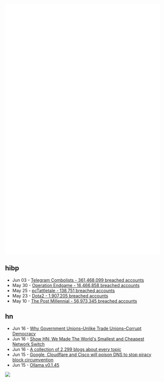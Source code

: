 ![Metrics](https://raw.githubusercontent.com/phixion/phixion/master/metrics.svg)

## hibp

<!--
for https://github.com/phixion/phixion/blob/main/.github/workflows/feeds.yml
-->
<!--START_SECTION:haveibeenpwnd-->
- Jun 03 - [Telegram Combolists - 361,468,099 breached accounts](https://haveibeenpwned.com/PwnedWebsites#Combolists%20Posted%20to%20Telegram)
- May 30 - [Operation Endgame - 16,466,858 breached accounts](https://haveibeenpwned.com/PwnedWebsites#OperationEndgame)
- May 25 - [pcTattletale - 138,751 breached accounts](https://haveibeenpwned.com/PwnedWebsites#pcTattletale)
- May 23 - [Dota2 - 1,907,205 breached accounts](https://haveibeenpwned.com/PwnedWebsites#Dota2)
- May 10 - [The Post Millennial - 56,973,345 breached accounts](https://haveibeenpwned.com/PwnedWebsites#ThePostMillennial)
<!--END_SECTION:haveibeenpwnd-->

## hn

<!--
for https://github.com/phixion/phixion/blob/main/.github/workflows/feeds.yml
-->
<!--START_SECTION:hn-->
- Jun 16 - [Why Government Unions–Unlike Trade Unions–Corrupt Democracy](https://time.com/6267979/government-unions-corrupt-democracy/)
- Jun 16 - [Show HN: We Made The World's Smallest and Cheapest Network Switch](https://docs.murexrobotics.com/elec/boards/networking/switch)
- Jun 16 - [A collection of 2,299 blogs about every topic](https://ooh.directory/)
- Jun 15 - [Google, Cloudflare and Cisco will poison DNS to stop piracy block circumvention](https://torrentfreak.com/google-cloudflare-cisco-will-poison-dns-to-stop-piracy-block-circumvention-240613/)
- Jun 15 - [Ollama v0.1.45](https://github.com/ollama/ollama/releases/tag/v0.1.45-rc1)
<!--END_SECTION:hn-->

<!--
for https://yhype.me
-->
![](https://hit.yhype.me/github/profile?user_id=13013670)
